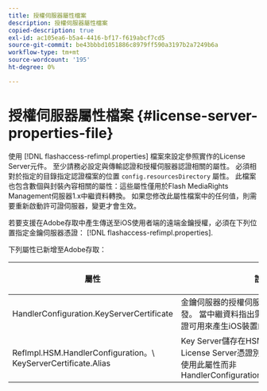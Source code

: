 ```yaml
---
title: 授權伺服器屬性檔案
description: 授權伺服器屬性檔案
copied-description: true
exl-id: ac105ea6-b5a4-4416-bf17-f619abcf7cd5
source-git-commit: be43bbbd1051886c8979ff590a3197b2a7249b6a
workflow-type: tm+mt
source-wordcount: '195'
ht-degree: 0%

---
```


# 授權伺服器屬性檔案 {#license-server-properties-file}

使用 [!DNL flashaccess-refimpl.properties] 檔案來設定參照實作的License Server元件。 至少請務必設定與傳輸認證和授權伺服器認證相關的屬性。 必須相對於指定的目錄指定認證檔案的位置 `config.resourcesDirectory` 屬性。 此檔案也包含數個與封裝內容相關的屬性：這些屬性僅用於Flash MediaRights Management伺服器1.x中繼資料轉換。 如果您修改此屬性檔案中的任何值，則需要重新啟動許可證伺服器，變更才會生效。

若要支援在Adobe存取中產生傳送至iOS使用者端的遠端金鑰授權，必須在下列位置指定金鑰伺服器憑證： [!DNL flashaccess-refimpl.properties].

下列屬性已新增至Adobe存取：

<table frame="all" colsep="1" rowsep="1" class="+ topic/table adobe-d/table " id="table_xz2_lwy_n4"> 
 <thead class="- topic/thead "> 
  <tr rowsep="1" class="- topic/row "> 
   <th colname="1" class="- topic/entry entry"> <p class="- topic/p ">屬性 </p> </th> 
   <th colname="2" class="- topic/entry entry"> <p class="- topic/p ">說明 </p> </th> 
  </tr> 
 </thead>
 <tbody class="- topic/tbody "> 
  <tr rowsep="1" class="- topic/row "> 
   <td colname="1" class="- topic/entry "><span class="codeph"> HandlerConfiguration.KeyServerCertificate</span> </td> 
   <td colname="2" class="- topic/entry "> 金鑰伺服器的授權伺服器憑證，由Adobe簽發。 當中繼資料指出需要金鑰伺服器時，此憑證可用來產生iOS裝置的授權。 </td> 
  </tr> 
  <tr rowsep="0" class="- topic/row "> 
   <td colname="1" class="- topic/entry "><span class="codeph"> RefImpl.HSM.HandlerConfiguration。\ KeyServerCertificate.Alias</span> </td> 
   <td colname="2" class="- topic/entry ">Key Server儲存在HSM上的Adobe核發的License Server憑證別名。 啟用HSM時，請使用此屬性而非 <span class="codeph"> HandlerConfiguration.KeyServerCertificate</span>. </td> 
  </tr> 
 </tbody> 
</table>
